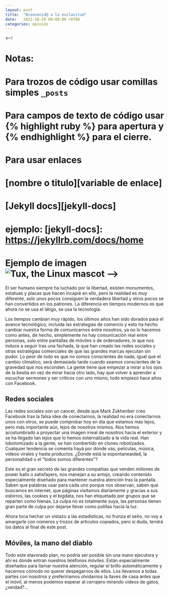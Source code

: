 ```yaml
---
layout: post
title:  "Bienvenid@ a la esclavitud"
date:   2022-10-29 09:00:00 +0700
categories: opinión
---
```

<--!
# Notas:
# Para trozos de código usar comillas simples `_posts`
# Para campos de texto de código usar {% highlight ruby %} para apertura y {% endhighlight %} para el cierre.
# Para usar enlaces 
# [nombre o titulo][variable de enlace]
# [Jekyll docs][jekyll-docs]
# ejemplo: [jekyll-docs]: https://jekyllrb.com/docs/home
# Ejemplo de imagen ![Tux, the Linux mascot](/assets/images/tux.png) -->
El ser humano siempre ha luchado por la libertad, existen monumentos, estatuas y placas que hacen incapié en ello, pero la realidad es muy diferente, solo unos pocos consiguen la verdadera libertad y otros pocos se han convertidos en los patrones. La diferencia en tiempos modernos es que ahora no se usa el látigo, se usa la tecnología.

Los tiempos cambian muy rápido, los últimos años han sido dorados para el avance tecnológico, incluida las estrategias de comercio y esto ha hecho cambiar nuestra forma de comunicarnos entre nosotros, ya no lo hacemos como antes, de hecho, simplemente no hay comunicación real entre personas, solo entre pantallas de móviles o de ordenadores, lo que nos induce a seguir tras una fachada, la que han creado las redes sociales y otras estratégias comerciales de que las grandes marcas ejecutan sin pudor. Lo peor de todo es que no somos conscientes de nada, igual que el cambio climatico, será demasiado tarde cuando seamos conscientes de la gravedad que nos esconden. La gente tiene que empezar a mirar a los ojos de la bestia en vez de mirar hacia otro lado, hay que volver a aprender a escuchar sermones y ser críticos con uno mismo, todo empiezó hace años con Facebook.

## Redes sociales
Las redes sociales son un cancer, desde que Mark Zukhenber creo Facebook tras la falsa idea de conectarnos, la realidad no era conectarnos unos con otros, se puede comprobar hoy en día que estamos más lejos, pero más importante aún, lejos de nosotros mismos. Nos hemos acostumbrado a proyectar una imagen irreal de nosotros hacia el exterior y se ha llegado tan lejos que lo hemos externalizado a la vida real. Han lobotomizado a la gente, se han combertido en clones robotizados. Cualquier tendencia se comenta hayá por donde vas, peliculas, música, vídeos virales y hasta productos. ¿Donde está la espontaneaidad, la personalidad o el "todos somos diferentes"?

Este es el gran secreto de las grandes compañias que venden millones de power balls o satisfayers, nos manejan a su antojo, creando contenido especialmente diseñado para mantener nuestra atención tras la pantalla. Saben que palabras usar para cada uno porque nos observan, saben que buscamos en internet, que páginas visitamos diariamente y gracias a sus esbirros, las cookies y el bigdata, nos han etiquetado por grupos que se reparten como hienas. La culpa no es totalmente suya, las personas tienen gran parte de culpa por dejarse llevar como polillas hacia la luz.

Ahora toca hechar un vistazo a las estadísticas, no frunza el seño, no voy a amargarle con números y trozos de articulos copiados, pero si duda, tendrá los datos al final de este post.

## Móviles, la mano del diablo
Todo este elavorado plan, no podría ser posible sin una mano ejecutora y ahí es donde entran nuestros teléfonos móviles. Están especialmente diseñados para llamar nuestra atención, regular el brillo automáticamente y hacernos cómodo no querer despegarnos de ellos. Los llevamos a todas partes con nosotros y prefeririamos olvidarnos la llaves de casa antes que el móvil, al menos podemos esperar al cerrajero mirando vídeos de gatos, ¿verdad?...


